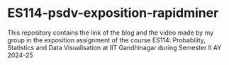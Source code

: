 # ES114-psdv-exposition-rapidminer
This repository contains the link of the blog and the video made by my group in the exposition assignment of the course ES114: Probability, Statistics and Data Visualisation at IIT Gandhinagar during Semester II AY 2024-25
